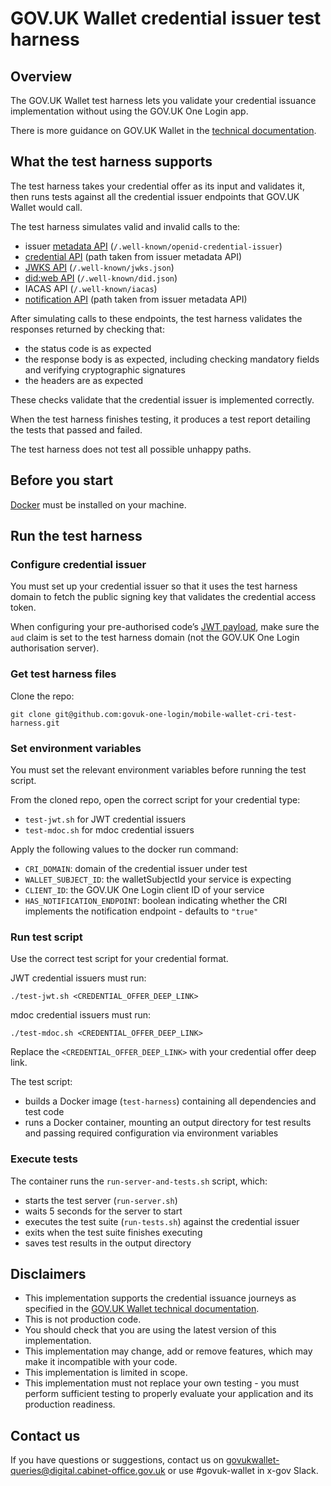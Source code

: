 # GOV.UK Wallet credential issuer test harness

## Overview

The GOV.UK Wallet test harness lets you validate your credential issuance implementation without using the GOV.UK One Login app.

There is more guidance on GOV.UK Wallet in the [technical documentation](https://docs.wallet.service.gov.uk/).

## What the test harness supports

The test harness takes your credential offer as its input and validates it, then runs tests against all the credential issuer endpoints that GOV.UK Wallet would call.

The test harness simulates valid and invalid calls to the:

* issuer [metadata API](https://docs.wallet.service.gov.uk/credential-issuer-functionality/metadata/) (`/.well-known/openid-credential-issuer`)
* [credential API](https://docs.wallet.service.gov.uk/credential-issuer-functionality/credential/) (path taken from issuer metadata API)
* [JWKS API](https://docs.wallet.service.gov.uk/credential-issuer-functionality/jwks/) (`/.well-known/jwks.json`)
* [did:web API](https://docs.wallet.service.gov.uk/credential-issuer-functionality/did/) (`/.well-known/did.json`)
* IACAS API (`/.well-known/iacas`)
* [notification API](https://docs.wallet.service.gov.uk/credential-issuer-functionality/notification/) (path taken from issuer metadata API)

After simulating calls to these endpoints, the test harness validates the responses returned by checking that:

* the status code is as expected
* the response body is as expected, including checking mandatory fields and verifying cryptographic signatures
* the headers are as expected

These checks validate that the credential issuer is implemented correctly.

When the test harness finishes testing, it produces a test report detailing the tests that passed and failed.

The test harness does not test all possible unhappy paths.

## Before you start

[Docker](https://docs.docker.com/get-started/get-docker/) must be installed on your machine.

## Run the test harness

### Configure credential issuer

You must set up your credential issuer so that it uses the test harness domain to fetch the public signing key that validates the credential access token.

When configuring your pre-authorised code’s [JWT payload](https://docs.wallet.service.gov.uk/credential-issuer-functionality/credential-offer/#jwt-payload), make sure the `aud` claim is set to the test harness domain (not the GOV.UK One Login authorisation server).

### Get test harness files

Clone the repo:

```
git clone git@github.com:govuk-one-login/mobile-wallet-cri-test-harness.git
```

### Set environment variables

You must set the relevant environment variables before running the test script.

From the cloned repo, open the correct script for your credential type:

* `test-jwt.sh` for JWT credential issuers
* `test-mdoc.sh` for mdoc credential issuers

Apply the following values to the docker run command:

* `CRI_DOMAIN`: domain of the credential issuer under test
* `WALLET_SUBJECT_ID`: the walletSubjectId your service is expecting
* `CLIENT_ID`: the GOV.UK One Login client ID of your service
* `HAS_NOTIFICATION_ENDPOINT`: boolean indicating whether the CRI implements the notification endpoint - defaults to `"true"`

### Run test script

Use the correct test script for your credential format.

JWT credential issuers must run:

```
./test-jwt.sh <CREDENTIAL_OFFER_DEEP_LINK>
```

mdoc credential issuers must run:

```
./test-mdoc.sh <CREDENTIAL_OFFER_DEEP_LINK>
```

Replace the `<CREDENTIAL_OFFER_DEEP_LINK>` with your credential offer deep link.

The test script:

* builds a Docker image (`test-harness`) containing all dependencies and test code
* runs a Docker container, mounting an output directory for test results and passing required configuration via environment variables

### Execute tests

The container runs the `run-server-and-tests.sh` script, which:

* starts the test server (`run-server.sh`)
* waits 5 seconds for the server to start
* executes the test suite (`run-tests.sh`) against the credential issuer
* exits when the test suite finishes executing
* saves test results in the output directory

## Disclaimers

* This implementation supports the credential issuance journeys as specified in the [GOV.UK Wallet technical documentation](https://docs.wallet.service.gov.uk/).
* This is not production code.
* You should check that you are using the latest version of this implementation.
* This implementation may change, add or remove features, which may make it incompatible with your code.
* This implementation is limited in scope.
* This implementation must not replace your own testing - you must perform sufficient testing to properly evaluate your application and its production readiness.

## Contact us

If you have questions or suggestions, contact us on [govukwallet-queries@digital.cabinet-office.gov.uk](mailto:govukwallet-queries@digital.cabinet-office.gov.uk) or use #govuk-wallet in x-gov Slack.
